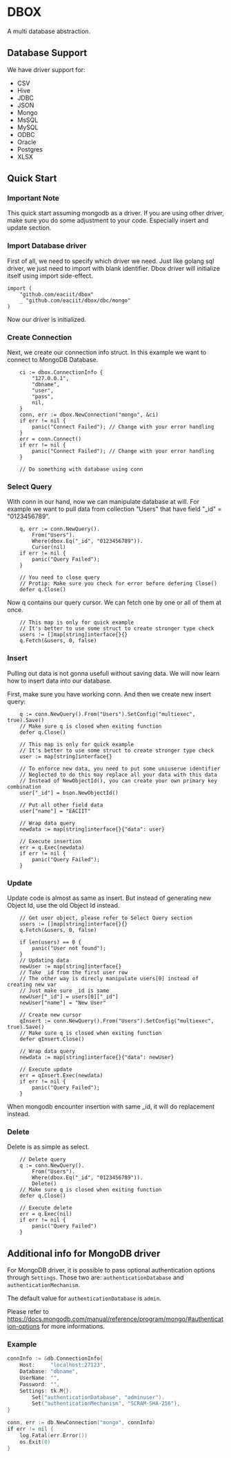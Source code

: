 
# DBOX

A multi database abstraction.

## Database Support

We have driver support for:
 * CSV
 * Hive
 * JDBC
 * JSON
 * Mongo
 * MsSQL
 * MySQL
 * ODBC
 * Oracle
 * Postgres
 * XLSX

## Quick Start

### Important Note

This quick start assuming mongodb as a driver. If you are using other driver,
make sure you do some adjustment to your code. Especially insert and update
section.

### Import Database driver

First of all, we need to specify which driver we need. Just like golang sql
driver, we just need to import with blank identifier. Dbox driver will
initialize itself using import side-effect.

```golang
import (
    "github.com/eaciit/dbox"
    _ "github.com/eaciit/dbox/dbc/mongo"
)
```

Now our driver is initialized.

### Create Connection

Next, we create our connection info struct. In this example we want to connect to MongoDB Database.

```golang
    ci := dbox.ConnectionInfo {
        "127.0.0.1",
        "dbname",
        "user",
        "pass",
        nil,
    }
    conn, err := dbox.NewConnection("mongo", &ci)
    if err != nil {
        panic("Connect Failed"); // Change with your error handling
    }
    err = conn.Connect()
    if err != nil {
        panic("Connect Failed"); // Change with your error handling
    }

    // Do something with database using conn
```

### Select Query

With conn in our hand, now we can manipulate database at will. For example we
want to pull data from collection "Users" that have field "_id" = "0123456789".

```golang
    q, err := conn.NewQuery().
        From("Users").
        Where(dbox.Eq("_id", "0123456789")).
        Cursor(nil)
    if err != nil {
        panic("Query Failed");
    }

    // You need to close query
    // Protip: Make sure you check for error before defering Close()
    defer q.Close()
```

Now q contains our query cursor. We can fetch one by one or all of them at once.

```golang
    // This map is only for quick example
    // It's better to use some struct to create stronger type check
    users := []map[string]interface{}{}
    q.Fetch(&users, 0, false)
```

### Insert

Pulling out data is not gonna usefull without saving data. We will now learn how
to insert data into our database.

First, make sure you have working conn. And then we create new insert query:

```golang
    q := conn.NewQuery().From("Users").SetConfig("multiexec", true).Save()
    // Make sure q is closed when exiting function
    defer q.Close()

    // This map is only for quick example
    // It's better to use some struct to create stronger type check
    user := map[string]interface{}

    // To enforce new data, you need to put some uniuserue identifier
    // Neglected to do this may replace all your data with this data
    // Instead of NewObjectId(), you can create your own primary key combination
    user["_id"] = bson.NewObjectId()

    // Put all other field data
    user["name"] = "EACIIT"

    // Wrap data query
    newdata := map[string]interface{}{"data": user}

    // Execute insertion
    err = q.Exec(newdata)
    if err != nil {
        panic("Query Failed");
    }
```

### Update

Update code is almost as same as insert. But instead of generating new Object
Id, use the old Object Id instead.

```golang
    // Get user object, please refer to Select Query section
    users := []map[string]interface{}{}
    q.Fetch(&users, 0, false)

    if len(users) == 0 {
        panic("User not found");
    }
    // Updating data
    newUser := map[string]interface{}
    // Take _id from the first user row
    // The other way is direcly manipulate users[0] instead of creating new var
    // Just make sure _id is same
    newUser["_id"] = users[0]["_id"]
    newUser["name"] = "New User"

    // Create new cursor
    qInsert := conn.NewQuery().From("Users").SetConfig("multiexec", true).Save()
    // Make sure q is closed when exiting function
    defer qInsert.Close()

    // Wrap data query
    newdata := map[string]interface{}{"data": newUser}

    // Execute update
    err = qInsert.Exec(newdata)
    if err != nil {
        panic("Query Failed");
    }
```

When mongodb encounter insertion with same _id, it will do replacement instead.

### Delete

Delete is as simple as select.

```golang
    // Delete query
    q := conn.NewQuery().
        From("Users").
        Where(dbox.Eq("_id", "0123456789")).
        Delete()
    // Make sure q is closed when exiting function
    defer q.Close()

    // Execute delete
    err = q.Exec(nil)
    if err != nil {
        panic("Query Failed")
    }
```

## Additional info for MongoDB driver

For MongoDB driver, it is possible to pass optional authentication options through `Settings`. Those two are: `authenticationDatabase` and `authenticationMechanism`.

The default value for `authenticationDatabase` is `admin`.

Please refer to https://docs.mongodb.com/manual/reference/program/mongo/#authentication-options for more informations.

### Example

```go
connInfo := &db.ConnectionInfo{
    Host:     "localhost:27123",
    Database: "dbname",
    UserName: "",
    Password: "",
    Settings: tk.M{}.
        Set("authenticationDatabase", "adminuser").
        Set("authenticationMechanism", "SCRAM-SHA-256"),
}

conn, err := db.NewConnection("mongo", connInfo)
if err != nil {
    log.Fatal(err.Error())
    os.Exit(0)
}
```
